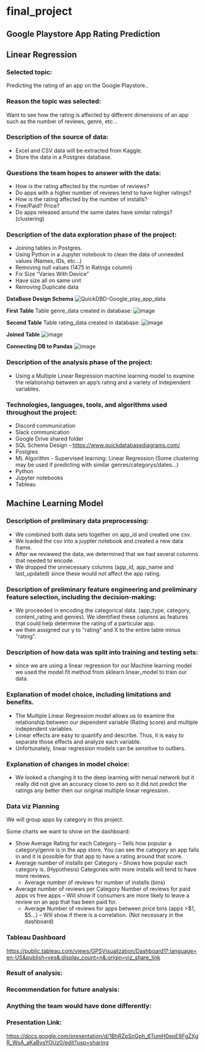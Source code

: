 # final_project

## Google Playstore App Rating Prediction


## Linear Regression
###  Selected topic:
Predicting the rating of an app on the Google Playstore..
###  Reason the topic was selected:
Want to see how the rating is affected by different dimensions of an app such as the number of reviews, genre, etc…
###  Description of the source of data:
- Excel and CSV data will be extracted from Kaggle.
- Store the data in a Postgres database.
### Questions the team hopes to answer with the data:
- How is the rating affected by the number of reviews?
- Do apps with a higher number of reviews tend to have higher ratings?
- How is the rating affected by the number of installs?
- Free/Paid? Price? 
- Do apps released around the same dates have similar ratings? (clustering)
### Description of the data exploration phase of the project:
- Joining tables in Postgres.
- Using Python in a Jupyter notebook to clean the data of unneeded values (Names, IDs, etc…)
- Removing null values (1475 in Ratings column)
- Fix Size “Varies With Device”
- Have size all on same unit
- Removing Duplicate data


**DataBase Design Schema**
![QuickDBD-Google_play_app_data](https://user-images.githubusercontent.com/94803292/171895993-e5f2dfb9-3b5d-4855-8b6b-46da91f0f310.png)

**First Table**
Table genre_data created in database:
![image](https://user-images.githubusercontent.com/96017493/170596067-1087d67e-5fb7-4358-90ff-b5dd80a74905.png)

**Second Table**
Table rating_data created in database:
![image](https://user-images.githubusercontent.com/96017493/170605797-92e48a22-67d6-4551-b80c-ad871c611ffd.png)

**Joined Table**
![image](https://user-images.githubusercontent.com/96017493/170841657-04891652-b6fb-4392-b82f-2a49de613b83.png)


**Connecting DB to Pandas**
![image](https://user-images.githubusercontent.com/96017493/170846041-d01928c2-7d34-4e9f-b28f-34887cf1735b.png)



### Description of the analysis phase of the project:
- Using a Multiple Linear Regression machine learning model to examine the relationship between an app’s rating and a variety of independent variables.
### Technologies, languages, tools, and algorithms used throughout the project:
- Discord communication
- Slack communication
- Google Drive shared folder
- SQL Schema Design - https://www.quickdatabasediagrams.com/
- Postgres
- ML Algorithm - Supervised learning: Linear Regression (Some clustering may be used if predicting with similar genres/categorys/dates…)
- Python
- Jupyter notebooks
- Tableau

## Machine Learning Model
### Description of preliminary data preprocessing:
  - We combined both data sets together on app_id and created one csv.
  - We loaded the csv into a juypter notebook and created a new data frame. 
  - After we reviewed the data, we determined that we had several columns that needed to encode. 
  - We dropped the unnecessary columns (app_id, app_name and last_updated) since these would not affect the app rating.  
### Description of preliminary feature engineering and preliminary feature selection, including the decision-making:
  - We proceeded in encoding the categorical data. (app_type, category, content_rating and genres).  We identified these columns as features that could help determine the rating of a particular app.
  - we then assigned our y to "rating" and X to the entire table minus "rating". 
### Description of how data was split into training and testing sets:
  - since we are using a linear regression for our Machine learning model we used the model.fit method from sklearn.linear_model to train our data.  
### Explanation of model choice, including limitations and benefits.
  - The Multiple Linear Regression model allows us to examine the relationship between our dependent variable (Rating score) and multiple independent variables.
  - Linear effects are easy to quantify and describe. Thus, it is easy to separate those effects and analyze each variable.
  - Unfortunately, linear regression models can be sensitive to outliers.

### Explanation of changes in model choice:
  - We looked a changing it to the deep learning with nerual network but it really did not give an accuracy close to zero so it did not predict the ratings any better then our original multiple linear regression.  


### Data viz Planning

We will group apps by category in this project.

Some charts we want to show on the dashboard:

- Show Average Rating for each Category – Tells how popular a category/genre is in the app store. You can see the category an app falls in and it is possible for that app to have a rating around that score.
- Average number of installs per Category – Shows how popular each category is. (Hypothesis) Categories with more installs will tend to have more reviews.
	- Average number of reviews for number of installs (bins)
- Average number of reviews per Category
Number of reviews for paid apps vs free apps – Will show if consumers are more likely to leave a review on an app that has been paid for.
	- Average Number of reviews for apps between price bins (apps >$1, $5…) – Will show if there is a correlation. (Not necessary in the dashboard)

### Tableau Dashboard
https://public.tableau.com/views/GPSVisualization/Dashboard1?:language=en-US&publish=yes&:display_count=n&:origin=viz_share_link


### Result of analysis:
### Recommendation for future analysis:
### Anything the team would have done differently:

### Presentation Link:
https://docs.google.com/presentation/d/1BhRZpSnGph_6TumH0epE9FgZXgR_WsA_aKaBvsYOUz0/edit?usp=sharing

